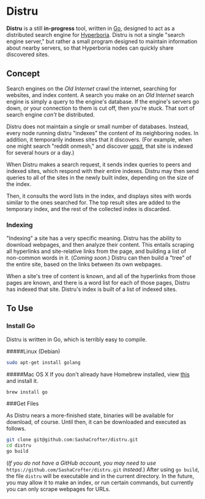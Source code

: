 # Distru

**Distru** is a still **in-progress** tool, written in [Go](http://golang.org), designed to act as a distributed search engine for [Hyperboria](https://projectmeshnet.org). Distru is not a single "search engine server," but rather a small program designed to maintain information about nearby servers, so that Hyperboria nodes can quickly share discovered sites.

## Concept

Search engines on the *Old Internet* crawl the internet, searching for websites, and index content. A search you make on an *Old Internet* search engine is simply a query to the engine's database. If the engine's servers go down, or your connection to them is cut off, then you're stuck. That sort of search engine *can't* be distributed.

Distru does not maintain a single or small number of databases. Instead, every node running distru "indexes" the content of its neighboring nodes. In addition, it temporarily indexes sites that it discovers. (For example, when one might search "reddit onmesh," and discover [uppit](http://uppit.us), that site is indexed for several hours or a day.)

When Distru makes a search request, it sends index queries to peers and indexed sites, which respond with their entire indexes. Distru may then send queries to all of the sites in the newly built index, depending on the size of the index.

Then, it consults the word lists in the index, and displays sites with words similar to the ones searched for. The top result sites are added to the temporary index, and the rest of the collected index is discarded.

### Indexing

"Indexing" a site has a very specific meaning. Distru has the ability to download webpages, and then analyze their content. This entails scraping all hyperlinks and site-relative links from the page, and building a list of non-common words in it. (*Coming soon.*) Distru can then build a "tree" of the entire site, based on the links between its own webpages.

When a site's tree of content is known, and all of the hyperlinks from those pages are known, and there is a word list for each of those pages, Distru has indexed that site. Distru's index is built of a list of indexed sites.

## To Use
### Install Go
Distru is written in Go, which is terribly easy to compile.

#####Linux (Debian)
```bash
sudo apt-get install golang
```
#####Mac OS X
If you don't already have Homebrew installed, view [this](http://mxcl.github.com/homebrew/) and install it.
```bash
brew install go
```

###Get Files

As Distru nears a more-finished state, binaries will be available for download, of course. Until then, it can be downloaded and executed as follows.

```bash
git clone git@github.com:SashaCrofter/distru.git
cd distru
go build
```

(*If you do not have a GitHub account, you may need to use* `https://github.com/SashaCrofter/distru.git` *instead.*) After using `go build`, the file `distru` will be executable and in the current directory. In the future, you may allow it to make an index, or run certain commands, but currently you can only scrape webpages for URLs. 
